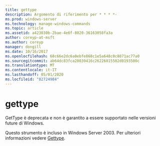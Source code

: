 ```yaml
---
title: gettype
description: Argomento di riferimento per * * * *-
ms.prod: windows-server
ms.technology: manage-windows-commands
ms.topic: article
ms.assetid: a423030b-2bae-4e6f-8020-36163058fa3a
author: coreyp-at-msft
ms.author: coreyp
manager: dongill
ms.date: 10/16/2017
ms.openlocfilehash: 68c66e2dc6a0ebfe868c1e5a648c0c8871ac77a0
ms.sourcegitcommit: ab64dc83fca28039416c26226815502d0193500c
ms.translationtype: MT
ms.contentlocale: it-IT
ms.lasthandoff: 05/01/2020
ms.locfileid: "82724984"
---
```

# <a name="gettype"></a>gettype



GetType è deprecata e non è garantito a essere supportato nelle versioni future di Windows.

Questo strumento è incluso in Windows Server 2003. Per ulteriori informazioni vedere [Gettype](https://technet.microsoft.com/library/cc773104(v=ws.10).aspx).
